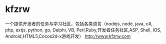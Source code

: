 kfzrw
=====
一个提供开发者的任务与学习社区，包括各类语言（nodejs, node, java, c#, php, extjs, python, go, Delphi, VB, Perl,Ruby,开发者任务社区,ASP, Shell, IOS, Android,HTML5,Cocos2d-x游戏开发）
http://www.kfzrw.com
